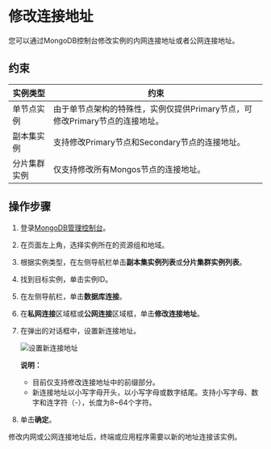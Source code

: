 # 修改连接地址

您可以通过MongoDB控制台修改实例的内网连接地址或者公网连接地址。

## 约束

|实例类型|约束|
|----|--|
|单节点实例|由于单节点架构的特殊性，实例仅提供Primary节点，可修改Primary节点的连接地址。|
|副本集实例|支持修改Primary节点和Secondary节点的连接地址。|
|分片集群实例|仅支持修改所有Mongos节点的连接地址。|

## 操作步骤

1.  登录[MongoDB管理控制台](https://mongodb.console.aliyun.com/)。

2.  在页面左上角，选择实例所在的资源组和地域。

3.  根据实例类型，在左侧导航栏单击**副本集实例列表**或**分片集群实例列表**。

4.  找到目标实例，单击实例ID。

5.  在左侧导航栏，单击**数据库连接**。

6.  在**私网连接**区域框或**公网连接**区域框，单击**修改连接地址**。

7.  在弹出的对话框中，设置新连接地址。

    ![设置新连接地址](https://static-aliyun-doc.oss-cn-hangzhou.aliyuncs.com/assets/img/zh-CN/7646819951/p66853.png)

    **说明：**

    -   目前仅支持修改连接地址中的前缀部分。
    -   新连接地址以小写字母开头，以小写字母或数字结尾。支持小写字母、数字和连字符（-），长度为8~64个字符。
8.  单击**确定**。


修改内网或公网连接地址后，终端或应用程序需要以新的地址连接该实例。

